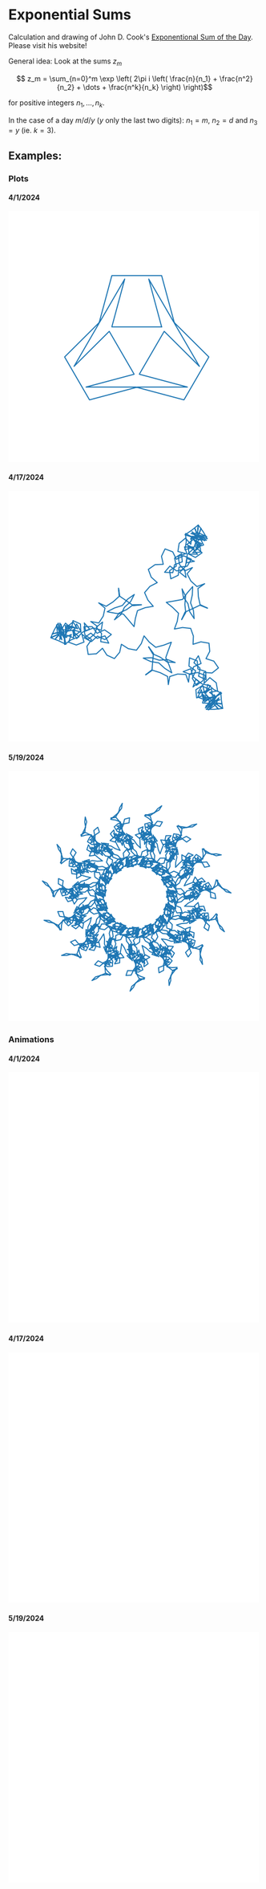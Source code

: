 # Exponential Sums

Calculation and drawing of John D. Cook's [Exponentional Sum of the Day](https://www.johndcook.com/expsum/). Please visit his website!

General idea: Look at the sums $`z_m`$
```math
    z_m =
    \sum_{n=0}^m
        \exp \left( 2\pi i \left(
            \frac{n}{n_1} + \frac{n^2}{n_2} + \dots + \frac{n^k}{n_k}
        \right) \right)
```
for positive integers $`n_1, \dots, n_k`$.

In the case of a day $`m/d/y`$ ($`y`$ only the last two digits): $`n_1 = m`$, $`n_2 = d`$ and $`n_3 = y`$ (ie. $`k = 3`$).

## Examples: 

### Plots
#### 4/1/2024
![example](Days/24/04/4-1-24.png)
#### 4/17/2024
![example](Days/24/04/4-17-24.png)
#### 5/19/2024
![example](Days/24/05/5-19-24.png)

### Animations
#### 4/1/2024
![example](Days/24/04/4-1-24.gif)
#### 4/17/2024
![example](Days/24/04/4-17-24.gif)
#### 5/19/2024
![example](Days/24/05/5-19-24.gif)
